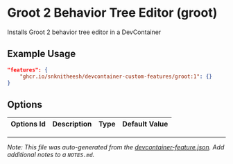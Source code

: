 
# Groot 2 Behavior Tree Editor (groot)

Installs Groot 2 behavior tree editor in a DevContainer

## Example Usage

```json
"features": {
    "ghcr.io/snknitheesh/devcontainer-custom-features/groot:1": {}
}
```

## Options

| Options Id | Description | Type | Default Value |
|-----|-----|-----|-----|




---

_Note: This file was auto-generated from the [devcontainer-feature.json](https://github.com/snknitheesh/devcontainer-custom-features/blob/main/src/groot/devcontainer-feature.json).  Add additional notes to a `NOTES.md`._
